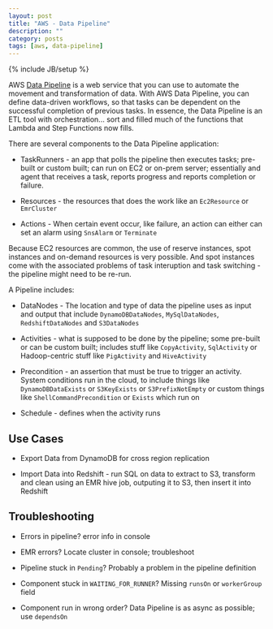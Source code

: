```yaml
---
layout: post
title: "AWS - Data Pipeline"
description: ""
category: posts
tags: [aws, data-pipeline]
---
```

{% include JB/setup %}

AWS [Data Pipeline](http://docs.aws.amazon.com/datapipeline/latest/DeveloperGuide/what-is-datapipeline.html) is a web service that you can use to automate the movement and transformation of data. With AWS Data Pipeline, you can define data-driven workflows, so that tasks can be dependent on the successful completion of previous tasks. In essence, the Data Pipeline is an ETL tool with orchestration... sort and filled much of the functions that Lambda and Step Functions now fills.

There are several components to the Data Pipeline application: 

* TaskRunners - an app that polls the pipeline then executes tasks; pre-built or custom built; can run on EC2 or on-prem server; essentially and agent that receives a task, reports progress and reports completion or failure.

* Resources - the resources that does the work like an `Ec2Resource` or `EmrCluster`

* Actions - When certain event occur, like failure, an action can either can set an alarm using `SnsAlarm` or `Terminate`

Because EC2 resources are common, the use of reserve instances, spot instances and on-demand resources is very possible. And spot instances come with the associated problems of task interuption and task switching - the pipeline might need to be re-run.

A Pipeline includes:

* DataNodes - The location and type of data the pipeline uses as input and output that include `DynamoDBDataNodes`, `MySqlDataNodes`, `RedshiftDataNodes` and `S3DataNodes`

* Activities - what is supposed to be done by the pipeline; some pre-built or can be custom built; includes stuff like `CopyActivity`, `SqlActivity` or Hadoop-centric stuff like `PigActivity` and `HiveActivity`

* Precondition - an assertion that must be true to trigger an activity. System conditions run in the cloud, to include things like `DynamoDBDataExists` or `S3KeyExists` or `S3PrefixNotEmpty` or custom things like `ShellCommandPrecondition` or `Exists` which run on 

* Schedule - defines when the activity runs


## Use Cases

- Export Data from DynamoDB for cross region replication

- Import Data into Redshift - run SQL on data to extract to S3, transform and clean using an EMR hive job, outputing it to S3, then insert it into Redshift

## Troubleshooting

* Errors in pipeline? error info in console

* EMR errors? Locate cluster in console; troubleshoot

* Pipeline stuck in `Pending`? Probably a problem in the pipeline definition

* Component stuck in `WAITING_FOR_RUNNER`? Missing `runsOn` or `workerGroup` field

* Component run in wrong order? Data Pipeline is as async as possible; use `dependsOn`